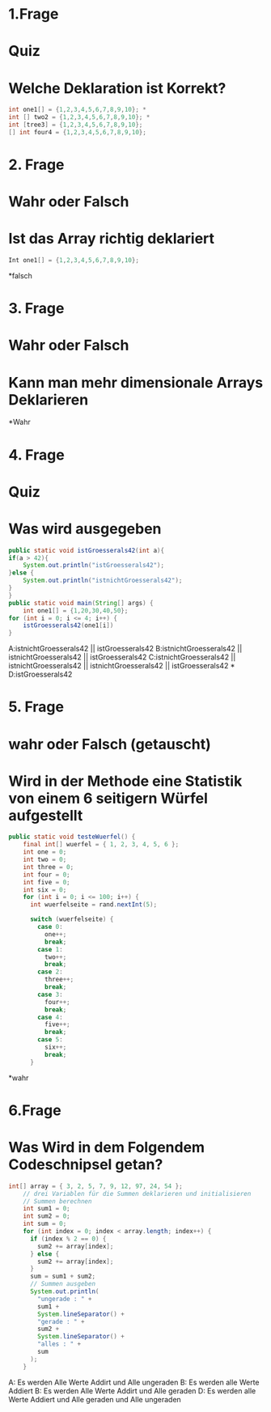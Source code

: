 # 1.Frage 
# Quiz
# Welche Deklaration ist Korrekt?
```java
int one1[] = {1,2,3,4,5,6,7,8,9,10}; *
int [] two2 = {1,2,3,4,5,6,7,8,9,10}; *
int [tree3] = {1,2,3,4,5,6,7,8,9,10};
[] int four4 = {1,2,3,4,5,6,7,8,9,10};
```
# 2. Frage
# Wahr oder Falsch
# Ist das Array richtig deklariert
```java
Int one1[] = {1,2,3,4,5,6,7,8,9,10}; 
```
*falsch

# 3. Frage
# Wahr oder Falsch
# Kann man mehr dimensionale Arrays Deklarieren
*Wahr

# 4. Frage
# Quiz
# Was wird ausgegeben
```java
public static void istGroesserals42(int a){
if(a > 42){
    System.out.println("istGroesserals42");
}else {
    System.out.println("istnichtGroesserals42");
}
}
public static void main(String[] args) {
    int one1[] = {1,20,30,40,50};
for (int i = 0; i <= 4; i++) {
    istGroesserals42(one1[i])
}
```


A:istnichtGroesserals42 || istGroesserals42
B:istnichtGroesserals42 || istnichtGroesserals42 || istGroesserals42
C:istnichtGroesserals42 || istnichtGroesserals42 || istnichtGroesserals42 || istGroesserals42 *
D:istGroesserals42




# 5. Frage
# wahr oder Falsch (getauscht)
# Wird in der Methode eine Statistik von einem 6 seitigern Würfel aufgestellt
```java
public static void testeWuerfel() {
    final int[] wuerfel = { 1, 2, 3, 4, 5, 6 };
    int one = 0;
    int two = 0;
    int three = 0;
    int four = 0;
    int five = 0;
    int six = 0;
    for (int i = 0; i <= 100; i++) {
      int wuerfelseite = rand.nextInt(5);

      switch (wuerfelseite) {
        case 0:
          one++;
          break;
        case 1:
          two++;
          break;
        case 2:
          three++;
          break;
        case 3:
          four++;
          break;
        case 4:
          five++;
          break;
        case 5:
          six++;
          break;
      }
```
*wahr

# 6.Frage
# Was Wird in dem Folgendem Codeschnipsel getan?
```java
int[] array = { 3, 2, 5, 7, 9, 12, 97, 24, 54 };
    // drei Variablen für die Summen deklarieren und initialisieren
    // Summen berechnen
    int sum1 = 0;
    int sum2 = 0;
    int sum = 0;
    for (int index = 0; index < array.length; index++) {
      if (index % 2 == 0) {
        sum2 += array[index];
      } else {
        sum2 += array[index];
      }
      sum = sum1 + sum2;
      // Summen ausgeben
      System.out.println(
        "ungerade : " +
        sum1 +
        System.lineSeparator() +
        "gerade : " +
        sum2 +
        System.lineSeparator() +
        "alles : " +
        sum
      );
    }
```
A: Es werden Alle Werte Addirt und Alle ungeraden B: Es werden alle Werte Addiert
B: Es werden Alle Werte Addirt und Alle geraden D: Es werden alle Werte Addiert und Alle geraden und Alle ungeraden